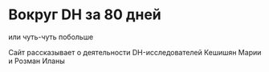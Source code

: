 # Вокруг DH за 80 дней 
или чуть-чуть побольше 

Сайт рассказывает о деятельности DH-исследователей Кешишян Марии и Розман Иланы
